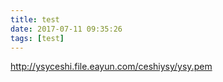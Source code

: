 ```yaml
---
title: test
date: 2017-07-11 09:35:26
tags: [test]
---
```

http://ysyceshi.file.eayun.com/ceshiysy/ysy.pem

